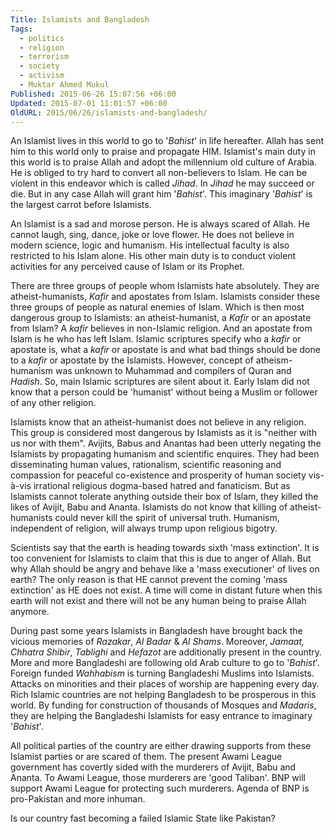```yaml
---
Title: Islamists and Bangladesh
Tags:
  - politics
  - religion
  - terrorism
  - society
  - activism
  - Muktar Ahmed Mukul
Published: 2015-06-26 15:07:56 +06:00
Updated: 2015-07-01 11:01:57 +06:00
OldURL: 2015/06/26/islamists-and-bangladesh/
---
```


An Islamist lives in this world to go to '<em>Bahist</em>' in life hereafter. Allah has sent him to this world only to praise and propagate HIM. Islamist's main duty in this world is to praise Allah and adopt the millennium old culture of Arabia. He is obliged to try hard to convert all non-believers to Islam. He can be violent in this endeavor which is called <em>Jihad</em>. In <em>Jihad</em> he may succeed or die. But in any case Allah will grant him '<em>Bahist</em>'. This imaginary '<em>Bahist</em>' is the largest carrot before Islamists.

An Islamist is a sad and morose person. He is always scared of Allah. He cannot laugh, sing, dance, joke or love flower. He does not believe in modern science, logic and humanism. His intellectual faculty is also restricted to his Islam alone. His other main duty is to conduct violent activities for any perceived cause of Islam or its Prophet.

There are three groups of people whom Islamists hate absolutely. They are atheist-humanists, <em>Kafir</em> and apostates from Islam. Islamists consider these three groups of people as natural enemies of Islam. Which is then most dangerous group to Islamists: an atheist-humanist, a <em>Kafir</em> or an apostate from Islam? A <em>kafir</em> believes in non-Islamic religion. And an apostate from Islam is he who has left Islam. Islamic scriptures specify who a <em>kafir</em> or apostate is, what a <em>kafir</em> or apostate is and what bad things should be done to a <em>kafir</em> or apostate by the Islamists. However, concept of atheism-humanism was unknown to Muhammad and compilers of Quran and <em>Hadish</em>. So, main Islamic scriptures are silent about it. Early Islam did not know that a person could be 'humanist' without being a Muslim or follower of any other religion.

Islamists know that an atheist-humanist does not believe in any religion. This group is considered most dangerous by Islamists as it is "neither with us nor with them". Avijits, Babus and Anantas had been utterly negating the Islamists by propagating humanism and scientific enquires. They had been disseminating human values, rationalism, scientific reasoning and compassion for peaceful co-existence and prosperity of human society vis-à-vis irrational religious dogma-based hatred and fanaticism. But as Islamists cannot tolerate anything outside their box of Islam, they killed the likes of Avijit, Babu and Ananta. Islamists do not know that killing of atheist-humanists could never kill the spirit of universal truth. Humanism, independent of religion, will always trump upon religious bigotry.

Scientists say that the earth is heading towards sixth 'mass extinction'. It is too convenient for Islamists to claim that this is due to anger of Allah. But why Allah should be angry and behave like a 'mass executioner' of lives on earth? The only reason is that HE cannot prevent the coming 'mass extinction' as HE does not exist. A time will come in distant future when this earth will not exist and there will not be any human being to praise Allah anymore.

During past some years Islamists in Bangladesh have brought back the vicious memories of <em>Razakar</em>, <em>Al Badar</em> &amp; <em>Al Shams</em>. Moreover, <em>Jamaat, Chhatra Shibir</em>, <em>Tablighi</em> and <em>Hefazot</em> are additionally present in the country. More and more Bangladeshi are following old Arab culture to go to '<em>Bahist</em>'. Foreign funded <em>Wahhabism </em>is turning Bangladeshi Muslims into Islamists. Attacks on minorities and their places of worship are happening every day. Rich Islamic countries are not helping Bangladesh to be prosperous in this world. By funding for construction of thousands of Mosques and <em>Madaris</em>, they are helping the Bangladeshi Islamists for easy entrance to imaginary '<em>Bahist</em>'.

All political parties of the country are either drawing supports from these Islamist parties or are scared of them. The present Awami League government has covertly sided with the murderers of Avijit, Babu and Ananta. To Awami League, those murderers are 'good Taliban'. BNP will support Awami League for protecting such murderers. Agenda of BNP is pro-Pakistan and more inhuman.

Is our country fast becoming a failed Islamic State like Pakistan?
